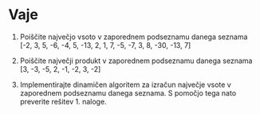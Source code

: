 # Vaje 

1. Poiščite največjo vsoto v zaporednem podseznamu danega seznama <br>
[-2, 3, 5, -6, -4, 5, -13, 2, 1, 7, -5, -7, 3, 8, -30, -13, 7]

2. Poiščite največji produkt v zaporednem podseznamu danega seznama <br>
[3, -3, -5, 2, -1, -2, 3, -2]

3. Implementirajte dinamičen algoritem za izračun največje vsote v zaporednem podseznamu danega seznama. S pomočjo tega nato preverite rešitev 1. naloge.

